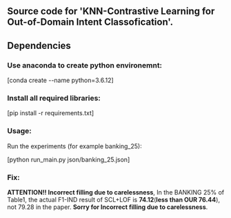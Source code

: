 ## Source code for 'KNN-Contrastive Learning for Out-of-Domain Intent Classofication'.

## Dependencies
### Use anaconda to create python environemnt:
[conda create --name python=3.6.12]

### Install all required libraries:
[pip install -r requirements.txt]

### Usage:
Run the experiments (for example banking_25):

[python run_main.py json/banking_25.json]

### Fix:
**ATTENTION!! Incorrect filling due to carelessness**, In the BANKING 25% of Table1, the actual F1-IND result of SCL+LOF is **74.12**(**less than OUR 76.44**), not 79.28 in the paper. **Sorry for Incorrect filling due to carelessness**.

